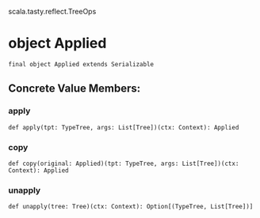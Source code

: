 scala.tasty.reflect.TreeOps
# object Applied

<pre><code class="language-scala" >final object Applied extends Serializable</pre></code>
## Concrete Value Members:
### apply
<pre><code class="language-scala" >def apply(tpt: TypeTree, args: List[Tree])(ctx: Context): Applied</pre></code>

### copy
<pre><code class="language-scala" >def copy(original: Applied)(tpt: TypeTree, args: List[Tree])(ctx: Context): Applied</pre></code>

### unapply
<pre><code class="language-scala" >def unapply(tree: Tree)(ctx: Context): Option[(TypeTree, List[Tree])]</pre></code>

